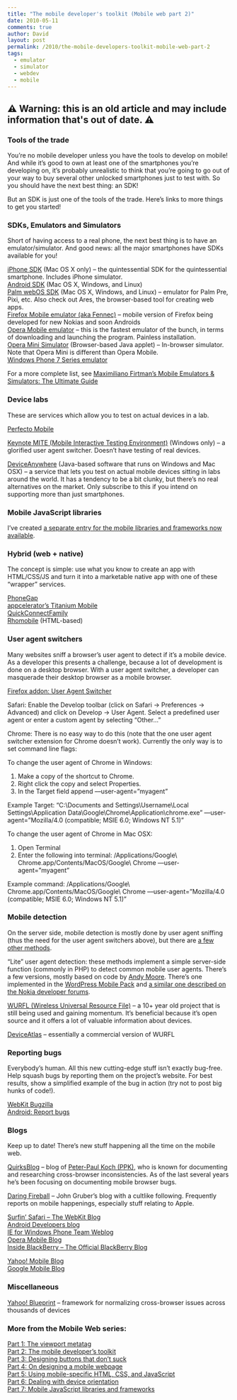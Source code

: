 ```yaml
---
title: "The mobile developer's toolkit (Mobile web part 2)"
date: 2010-05-11
comments: true
author: David
layout: post
permalink: /2010/the-mobile-developers-toolkit-mobile-web-part-2
tags:
  - emulator
  - simulator
  - webdev
  - mobile
---
```


## ⚠️ Warning: this is an old article and may include information that's out of date. ⚠️

### Tools of the trade

You&#8217;re no mobile developer unless you have the tools to develop on mobile! And while it&#8217;s good to own at least one of the smartphones you&#8217;re developing on, it&#8217;s probably unrealistic to think that you&#8217;re going to go out of your way to buy several other unlocked smartphones just to test with. So you should have the next best thing: an SDK!

But an SDK is just one of the tools of the trade. Here&#8217;s links to more things to get you started!

### SDKs, Emulators and Simulators

Short of having access to a real phone, the next best thing is to have an emulator/simulator. And good news: all the major smartphones have SDKs available for you!

[iPhone SDK][1] (Mac OS X only) &#8211; the quintessential SDK for the quintessential smartphone. Includes iPhone simulator.  
[Android SDK][2] (Mac OS X, Windows, and Linux)  
[Palm webOS SDK][3] (Mac OS X, Windows, and Linux) &#8211; emulator for Palm Pre, Pixi, etc. Also check out Ares, the browser-based tool for creating web apps.  
[Firefox Mobile emulator (aka Fennec)][4] &#8211; mobile version of Firefox being developed for new Nokias and soon Androids  
[Opera Mobile emulator][5] &#8211; this is the fastest emulator of the bunch, in terms of downloading and launching the program. Painless installation.  
[Opera Mini Simulator][6] (Browser-based Java applet) &#8211; In-browser simulator. Note that Opera Mini is different than Opera Mobile.  
[Windows Phone 7 Series emulator][7]

For a more complete list, see [Maximiliano Firtman&#8217;s Mobile Emulators &#038; Simulators: The Ultimate Guide][8]

### Device labs

These are services which allow you to test on actual devices in a lab.

[Perfecto Mobile][9]

[Keynote MITE (Mobile Interactive Testing Environment)][10] (Windows only) &#8211; a glorified user agent switcher. Doesn&#8217;t have testing of real devices.

[DeviceAnywhere][11] (Java-based software that runs on Windows and Mac OSX) &#8211; a service that lets you test on actual mobile devices sitting in labs around the world. It has a tendency to be a bit clunky, but there&#8217;s no real alternatives on the market. Only subscribe to this if you intend on supporting more than just smartphones.

### Mobile JavaScript libraries

I&#8217;ve created [a separate entry for the mobile libraries and frameworks now available][12].

### Hybrid (web + native)

The concept is simple: use what you know to create an app with HTML/CSS/JS and turn it into a marketable native app with one of these &#8220;wrapper&#8221; services.

[PhoneGap][13]  
[appcelerator&#8217;s Titanium Mobile][14]  
[QuickConnectFamily][15]  
[Rhomobile][16] (HTML-based)

### User agent switchers

Many websites sniff a browser&#8217;s user agent to detect if it&#8217;s a mobile device. As a developer this presents a challenge, because a lot of development is done on a desktop browser. With a user agent switcher, a developer can masquerade their desktop browser as a mobile browser.

[Firefox addon: User Agent Switcher][17]

Safari: Enable the Develop toolbar (click on Safari -> Preferences -> Advanced) and click on Develop -> User Agent. Select a predefined user agent or enter a custom agent by selecting &#8220;Other&#8230;&#8221;

Chrome: There is no easy way to do this (note that the one user agent switcher extension for Chrome doesn&#8217;t work). Currently the only way is to set command line flags:

<div class="instructions">
  <p>
    To change the user agent of Chrome in Windows:
  </p>
  
  <ol>
    <li>
      Make a copy of the shortcut to Chrome.
    </li>
    <li>
      Right click the copy and select Properties.
    </li>
    <li>
      In the Target field append &ndash;&ndash;user-agent=&#8221;myagent&#8221;
    </li>
  </ol>
  
  <p>
    Example Target: “C:\Documents and Settings\Username\Local Settings\Application Data\Google\Chrome\Application\chrome.exe” &ndash;&ndash;user-agent=”Mozilla/4.0 (compatible; MSIE 6.0; Windows NT 5.1)”
  </p>
</div>

<div class="instructions">
  <p>
    To change the user agent of Chrome in Mac OSX:
  </p>
  
  <ol>
    <li>
      Open Terminal
    </li>
    <li>
      Enter the following into terminal: /Applications/Google\ Chrome.app/Contents/MacOS/Google\ Chrome &ndash;&ndash;user-agent=&#8221;myagent&#8221;
    </li>
  </ol>
  
  <p>
    Example command: /Applications/Google\ Chrome.app/Contents/MacOS/Google\ Chrome &ndash;&ndash;user-agent=”Mozilla/4.0 (compatible; MSIE 6.0; Windows NT 5.1)”
  </p>
</div>

### Mobile detection

On the server side, mobile detection is mostly done by user agent sniffing (thus the need for the user agent switchers above), but there are [a few other methods][18].

&#8220;Lite&#8221; user agent detection: these methods implement a simple server-side function (commonly in PHP) to detect common mobile user agents. There&#8217;s a few versions, mostly based on code by [Andy Moore][19]. There&#8217;s one implemented in the [WordPress Mobile Pack][20] and [a similar one described on the Nokia developer forums][18].

[WURFL (Wireless Universal Resource File)][21] &#8211; a 10+ year old project that is still being used and gaining momentum. It&#8217;s beneficial because it&#8217;s open source and it offers a lot of valuable information about devices.

[DeviceAtlas][22] &#8211; essentially a commercial version of WURFL

### Reporting bugs

Everybody&#8217;s human. All this new cutting-edge stuff isn&#8217;t exactly bug-free. Help squash bugs by reporting them on the project&#8217;s website. For best results, show a simplified example of the bug in action (try not to post big hunks of code!).

[WebKit Bugzilla][23]  
[Android: Report bugs][24]

### Blogs

Keep up to date! There&#8217;s new stuff happening all the time on the mobile web.

[QuirksBlog][25] &#8211; blog of [Peter-Paul Koch (PPK)][26], who is known for documenting and researching cross-browser inconsistencies. As of the last several years he&#8217;s been focusing on documenting mobile browser bugs.

[Daring Fireball][27] &#8211; John Gruber&#8217;s blog with a cultlike following. Frequently reports on mobile happenings, especially stuff relating to Apple.

[Surfin&#8217; Safari &#8211; The WebKit Blog][28]  
[Android Developers blog][29]  
[IE for Windows Phone Team Weblog][30]  
[Opera Mobile Blog][31]  
[Inside BlackBerry &#8211; The Official BlackBerry Blog][32]

[Yahoo! Mobile Blog][33]  
[Google Mobile Blog][34]

### Miscellaneous

[Yahoo! Blueprint][35] &#8211; framework for normalizing cross-browser issues across thousands of devices

### More from the Mobile Web series:

[Part 1: The viewport metatag][36]  
[Part 2: The mobile developer’s toolkit][37]  
[Part 3: Designing buttons that don’t suck][38]  
[Part 4: On designing a mobile webpage][39]  
[Part 5: Using mobile-specific HTML, CSS, and JavaScript][40]  
[Part 6: Dealing with device orientation][41]  
[Part 7: Mobile JavaScript libraries and frameworks][12]

[1]: http://developer.apple.com/
[2]: http://developer.android.com/sdk
[3]: http://developer.palm.com/
[4]: https://developer.mozilla.org/En/Mobile
[5]: http://www.opera.com/developer/tools/
[6]: http://www.opera.com/mini/demo/
[7]: http://developer.windowsphone.com/windows-phone-7-series/
[8]: http://www.mobilexweb.com/emulators
[9]: http://www.perfectomobile.com/
[10]: http://mite.keynote.com/
[11]: http://www.deviceanywhere.com/
[12]: http://davidbcalhoun.com/2010/mobile-javascript-libraries-and-frameworks
[13]: http://www.phonegap.com/
[14]: http://www.appcelerator.com/products/titanium-mobile-application-development/
[15]: http://www.quickconnectfamily.org/
[16]: http://rhomobile.com/
[17]: https://addons.mozilla.org/en-US/firefox/addon/59/
[18]: http://wiki.forum.nokia.com/index.php/Detecting_Mobile_Devices_on_Web_Services
[19]: //andymoore.info
[20]: http://plugins.svn.wordpress.org/wordpress-mobile-pack/trunk/plugins/wpmp_switcher/lite_detection.php
[21]: http://wurfl.sourceforge.net/
[22]: http://deviceatlas.com/
[23]: https://bugs.webkit.org/
[24]: http://source.android.com/report-bugs
[25]: http://www.quirksmode.org/blog/
[26]: http://twitter.com/ppk
[27]: http://daringfireball.net/
[28]: http://webkit.org/blog/
[29]: http://android-developers.blogspot.com/
[30]: http://blogs.msdn.com/iemobile/
[31]: http://my.opera.com/operamobile/blog/
[32]: http://blogs.blackberry.com/
[33]: http://ymobileblog.com/
[34]: http://googlemobile.blogspot.com/
[35]: http://mobile.yahoo.com/devcenter
[36]: http://davidbcalhoun.com/2010/viewport-metatag
[37]: http://davidbcalhoun.com/2010/the-mobile-developers-toolkit-mobile-web-part-2
[38]: http://davidbcalhoun.com/2010/designing-buttons-that-dont-suck
[39]: http://davidbcalhoun.com/2010/on-designing-a-mobile-webpage
[40]: http://davidbcalhoun.com/2010/using-mobile-specific-html-css-javascript
[41]: http://davidbcalhoun.com/2010/dealing-with-device-orientation
